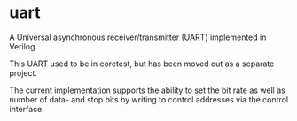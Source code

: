 uart
====

A Universal asynchronous receiver/transmitter (UART) implemented in Verilog.

This UART used to be in coretest, but has been moved out as a separate
project.

The current implementation supports the ability to set the bit rate as
well as number of data- and stop bits by writing to control addresses
via the control interface.



